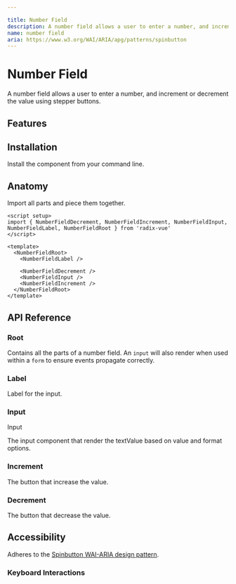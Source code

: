 ```yaml
---

title: Number Field
description: A number field allows a user to enter a number, and increment or decrement the value using stepper buttons.
name: number field
aria: https://www.w3.org/WAI/ARIA/apg/patterns/spinbutton
---
```

 
# Number Field

<Description>
A number field allows a user to enter a number, and increment or decrement the value using stepper buttons.
</Description>

<ComponentPreview name="NumberField" />


## Features

<Highlights
  :features="[
    'Full keyboard navigation.',
    'Can be controlled or uncontrolled.',
  ]"
/>

## Installation

Install the component from your command line.

<InstallationTabs value="radix-vue" />

## Anatomy

Import all parts and piece them together.

```vue
<script setup>
import { NumberFieldDecrement, NumberFieldIncrement, NumberFieldInput, NumberFieldLabel, NumberFieldRoot } from 'radix-vue'
</script>

<template>
  <NumberFieldRoot>
    <NumberFieldLabel />

    <NumberFieldDecrement />
    <NumberFieldInput />
    <NumberFieldIncrement />
  </NumberFieldRoot>
</template>
```

## API Reference

### Root

Contains all the parts of a number field. An `input` will also render when used within a `form` to ensure events propagate correctly.


<!-- @include: @/meta/NumberFieldRoot.md -->

<DataAttributesTable
  :data="[ 
    {
      attribute: '[data-disabled]',
      values: 'Present when disabled',
    },
  ]"
/>
 
### Label

Label for the input.

<!-- @include: @/meta/NumberFieldLabel.md -->

### Input

Input

The input component that render the textValue based on value and format options.

<!-- @include: @/meta/NumberFieldInput.md -->


<DataAttributesTable
  :data="[ 
    {
      attribute: '[data-disabled]',
      values: 'Present when disabled',
    },
  ]"
/>
 

### Increment

The button that increase the value.

<!-- @include: @/meta/NumberFieldIncrement.md -->


<DataAttributesTable
  :data="[ 
    {
      attribute: '[data-pressed]',
      values: 'Present when pressed',
    },
    {
      attribute: '[data-disabled]',
      values: 'Present when disabled',
    },
  ]"
/>
 

### Decrement

The button that decrease the value.

<!-- @include: @/meta/NumberFieldDecrement.md -->


<DataAttributesTable
  :data="[ 
    {
      attribute: '[data-pressed]',
      values: 'Present when pressed',
    },
    {
      attribute: '[data-disabled]',
      values: 'Present when disabled',
    },
  ]"
/>
 


## Accessibility

Adheres to the [Spinbutton WAI-ARIA design pattern](https://www.w3.org/WAI/ARIA/apg/patterns/spinbutton).

### Keyboard Interactions

<KeyboardTable
  :data="[
    {
      keys: ['Arrow Up'],
      description: 'Increase the value',
    },
    {
      keys: ['Arrow Down'],
      description: 'Decrease the value',
    },
    {
      keys: ['Page Up'],
      description: 'Increase the value by scale of 10',
    },
    {
      keys: ['Page Down'],
      description: 'Decrease the value by scale of 10',
    },
    {
      keys: ['Home'],
      description: 'Set value to minimum (if <code>min</code> is provided)',
    },
    {
      keys: ['End'],
      description: 'Set value to maximum (if <code>max</code> is provided)',
    },
  ]"
/>
